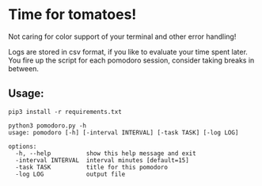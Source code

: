 # Time for tomatoes!

Not caring for color support of your terminal and other error handling!

Logs are stored in csv format, if you like to evaluate your time spent later. You fire up the script for each pomodoro session, consider taking breaks in between.

## Usage:
```
pip3 install -r requirements.txt

python3 pomodoro.py -h
usage: pomodoro [-h] [-interval INTERVAL] [-task TASK] [-log LOG]

options:
  -h, --help          show this help message and exit
  -interval INTERVAL  interval minutes [default=15]
  -task TASK          title for this pomodoro
  -log LOG            output file
```
